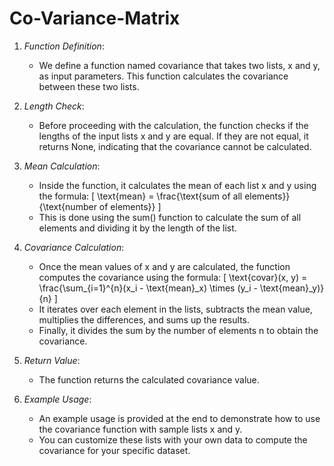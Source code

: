 # Co-Variance-Matrix


1. *Function Definition*: 
   - We define a function named covariance that takes two lists, x and y, as input parameters. This function calculates the covariance between these two lists.

2. *Length Check*:
   - Before proceeding with the calculation, the function checks if the lengths of the input lists x and y are equal. If they are not equal, it returns None, indicating that the covariance cannot be calculated.

3. *Mean Calculation*:
   - Inside the function, it calculates the mean of each list x and y using the formula:
     \[
     \text{mean} = \frac{\text{sum of all elements}}{\text{number of elements}}
     \]
   - This is done using the sum() function to calculate the sum of all elements and dividing it by the length of the list.

4. *Covariance Calculation*:
   - Once the mean values of x and y are calculated, the function computes the covariance using the formula:
     \[
     \text{covar}(x, y) = \frac{\sum_{i=1}^{n}(x_i - \text{mean}_x) \times (y_i - \text{mean}_y)}{n}
     \]
   - It iterates over each element in the lists, subtracts the mean value, multiplies the differences, and sums up the results.
   - Finally, it divides the sum by the number of elements n to obtain the covariance.

5. *Return Value*:
   - The function returns the calculated covariance value.

6. *Example Usage*:
   - An example usage is provided at the end to demonstrate how to use the covariance function with sample lists x and y.
   - You can customize these lists with your own data to compute the covariance for your specific dataset.
